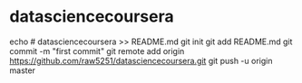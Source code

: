 # datasciencecoursera
echo # datasciencecoursera >> README.md
git init
git add README.md
git commit -m "first commit"
git remote add origin https://github.com/raw5251/datasciencecoursera.git
git push -u origin master

